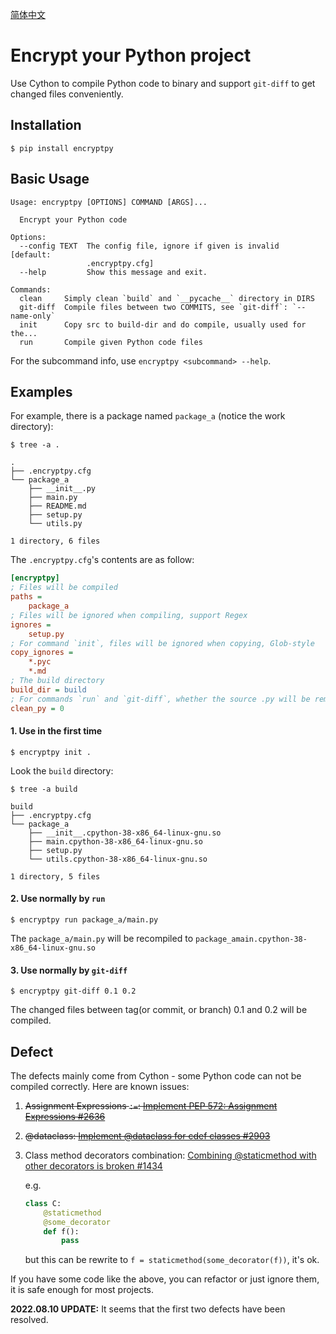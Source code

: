 [简体中文](https://github.com/amchii/encryptpy/blob/main/README_CN.md)

# Encrypt your Python project

Use Cython to compile Python code to binary and support `git-diff` to get changed files conveniently.

## Installation

`$ pip install encryptpy`

## Basic Usage

```
Usage: encryptpy [OPTIONS] COMMAND [ARGS]...

  Encrypt your Python code

Options:
  --config TEXT  The config file, ignore if given is invalid  [default:
                 .encryptpy.cfg]
  --help         Show this message and exit.

Commands:
  clean     Simply clean `build` and `__pycache__` directory in DIRS
  git-diff  Compile files between two COMMITS, see `git-diff`: `--name-only`
  init      Copy src to build-dir and do compile, usually used for the...
  run       Compile given Python code files

```

For the subcommand info, use `encryptpy <subcommand> --help`.

## Examples

For example, there is a package named `package_a` (notice the work directory):

`$ tree -a .`

```
.
├── .encryptpy.cfg
└── package_a
    ├── __init__.py
    ├── main.py
    ├── README.md
    ├── setup.py
    └── utils.py

1 directory, 6 files
```

The `.encryptpy.cfg`'s contents are as follow:

```ini
[encryptpy]
; Files will be compiled
paths =
    package_a
; Files will be ignored when compiling, support Regex
ignores =
    setup.py
; For command `init`, files will be ignored when copying, Glob-style
copy_ignores =
    *.pyc
    *.md
; The build directory
build_dir = build
; For commands `run` and `git-diff`, whether the source .py will be removed
clean_py = 0
```



#### 1. Use in the first time

`$ encryptpy init . `

Look the `build` directory:

`$ tree -a build`

```
build
├── .encryptpy.cfg
└── package_a
    ├── __init__.cpython-38-x86_64-linux-gnu.so
    ├── main.cpython-38-x86_64-linux-gnu.so
    ├── setup.py
    └── utils.cpython-38-x86_64-linux-gnu.so

1 directory, 5 files
```



#### 2. Use normally by `run`

`$ encryptpy run package_a/main.py`

The `package_a/main.py` will be recompiled to `package_amain.cpython-38-x86_64-linux-gnu.so`



#### 3. Use normally by `git-diff`

`$ encryptpy git-diff 0.1 0.2`

The changed files between tag(or commit, or branch) 0.1 and 0.2 will be compiled.

## Defect

The defects mainly come from Cython - some Python code can not be compiled correctly. Here are known issues:

1. ~~Assignment Expressions `:=`: [Implement PEP 572: Assignment Expressions #2636](https://github.com/cython/cython/issues/2636)~~

2. ~~@dataclass: [Implement @dataclass for cdef classes #2903](https://github.com/cython/cython/issues/2903)~~

3. Class method decorators combination: [Combining @staticmethod with other decorators is broken #1434](https://github.com/cython/cython/issues/1434)

   e.g.

   ```python
   class C:
       @staticmethod
       @some_decorator
       def f():
           pass
   ```

   but this can be rewrite to `f = staticmethod(some_decorator(f))`, it's ok.

If you have some code like the above, you can refactor or just ignore them, it is safe enough for most projects.

**2022.08.10 UPDATE:** It seems that the first two defects have been resolved.

